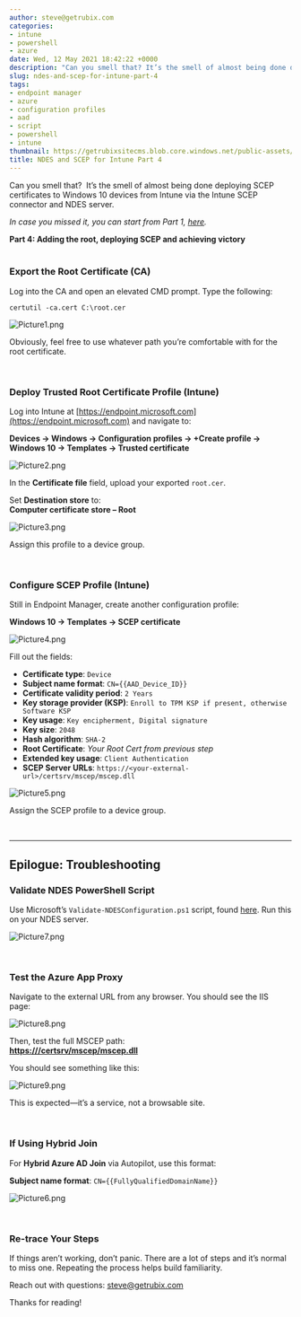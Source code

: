 ```yaml
---
author: steve@getrubix.com
categories:
- intune
- powershell
- azure
date: Wed, 12 May 2021 18:42:22 +0000
description: "Can you smell that? It’s the smell of almost being done deploying SCEP certificates to Windows 10 devices from Intune via the Intune SCEP connector and NDES server. In case you missed it, you can start from Part 1, here. Part 4: Adding the root, deploying SCEP and achieving"
slug: ndes-and-scep-for-intune-part-4
tags:
- endpoint manager
- azure
- configuration profiles
- aad
- script
- powershell
- intune
thumbnail: https://getrubixsitecms.blob.core.windows.net/public-assets/content/v1/thumbnails/ndes-and-scep-for-intune-part-4_thumbnail.jpg
title: NDES and SCEP for Intune Part 4
---
```


Can you smell that?  It’s the smell of almost being done deploying SCEP certificates to Windows 10 devices from Intune via the Intune SCEP connector and NDES server.

_In case you missed it, you can start from Part 1,_ [_here_](https://www.getrubix.com/blog/ndes-and-scep-for-intune-part-1)_._

**Part 4: Adding the root, deploying SCEP and achieving victory**  
&nbsp;

### **Export the Root Certificate (CA)**

Log into the CA and open an elevated CMD prompt. Type the following:

```
certutil -ca.cert C:\root.cer
```

![Picture1.png](https://getrubixsitecms.blob.core.windows.net/public-assets/content/v1/5dd365a31aa1fd743bc30b8e/1620844082586-IK38KPUSED1GWDIHAHL1/Picture1.png)

Obviously, feel free to use whatever path you’re comfortable with for the root certificate.

&nbsp;

### **Deploy Trusted Root Certificate Profile (Intune)**

Log into Intune at [https://endpoint.microsoft.com](https://endpoint.microsoft.com) and navigate to:

**Devices → Windows → Configuration profiles → +Create profile → Windows 10 → Templates → Trusted certificate**

![Picture2.png](https://getrubixsitecms.blob.core.windows.net/public-assets/content/v1/5dd365a31aa1fd743bc30b8e/1620844124943-PIJ7DKFWOPCW2HFV5MR9/Picture2.png)

In the **Certificate file** field, upload your exported `root.cer`.

Set **Destination store** to:  
**Computer certificate store – Root**

![Picture3.png](https://getrubixsitecms.blob.core.windows.net/public-assets/content/v1/5dd365a31aa1fd743bc30b8e/1620844189456-D142NHAIMWHENXMPN2IV/Picture3.png)

Assign this profile to a device group.

&nbsp;

### **Configure SCEP Profile (Intune)**

Still in Endpoint Manager, create another configuration profile:

**Windows 10 → Templates → SCEP certificate**

![Picture4.png](https://getrubixsitecms.blob.core.windows.net/public-assets/content/v1/5dd365a31aa1fd743bc30b8e/1620844200395-OE1DZ26TK9HC3B4S2JWK/Picture4.png)

Fill out the fields:

- **Certificate type**: `Device`
- **Subject name format**: `CN={{AAD_Device_ID}}`
- **Certificate validity period**: `2 Years`
- **Key storage provider (KSP)**: `Enroll to TPM KSP if present, otherwise Software KSP`
- **Key usage**: `Key encipherment, Digital signature`
- **Key size**: `2048`
- **Hash algorithm**: `SHA-2`
- **Root Certificate**: *Your Root Cert from previous step*
- **Extended key usage**: `Client Authentication`
- **SCEP Server URLs**: `https://<your-external-url>/certsrv/mscep/mscep.dll`

![Picture5.png](https://getrubixsitecms.blob.core.windows.net/public-assets/content/v1/5dd365a31aa1fd743bc30b8e/1620844323147-2ZCUWN7NQJJ3VQZDL8AH/Picture5.png)

Assign the SCEP profile to a device group.

&nbsp;

---

## Epilogue: Troubleshooting

### Validate NDES PowerShell Script

Use Microsoft’s `Validate-NDESConfiguration.ps1` script, found [here](https://github.com/microsoftgraph/powershell-intune-samples/blob/master/CertificationAuthority/Validate-NDESConfiguration.ps1). Run this on your NDES server.

![Picture7.png](https://getrubixsitecms.blob.core.windows.net/public-assets/content/v1/5dd365a31aa1fd743bc30b8e/1620844579892-FW45116LXL1UP7X2KE7C/Picture7.png)

&nbsp;

### **Test the Azure App Proxy**

Navigate to the external URL from any browser. You should see the IIS page:

![Picture8.png](https://getrubixsitecms.blob.core.windows.net/public-assets/content/v1/5dd365a31aa1fd743bc30b8e/1620844619513-K3Y3WWCBXXRNRRZJUWVV/Picture8.png)

Then, test the full MSCEP path:  
[**https://<yourExternalURL>/certsrv/mscep/mscep.dll**](https://%3cyourExternalURL%3e/certsrv/mscep/mscep.dll)

You should see something like this:

![Picture9.png](https://getrubixsitecms.blob.core.windows.net/public-assets/content/v1/5dd365a31aa1fd743bc30b8e/1620844646040-ULJHYIBKV79XQ0RBKEVG/Picture9.png)

This is expected—it’s a service, not a browsable site.

&nbsp;

### **If Using Hybrid Join**

For **Hybrid Azure AD Join** via Autopilot, use this format:

**Subject name format**: `CN={{FullyQualifiedDomainName}}`

![Picture6.png](https://getrubixsitecms.blob.core.windows.net/public-assets/content/v1/5dd365a31aa1fd743bc30b8e/1620844902326-UYI3BTDCUTA6WTGKEHMW/Picture6.png)

&nbsp;

### **Re-trace Your Steps**

If things aren’t working, don’t panic. There are a lot of steps and it’s normal to miss one. Repeating the process helps build familiarity.

Reach out with questions: [steve@getrubix.com](mailto:steve@getrubix.com)

Thanks for reading!
